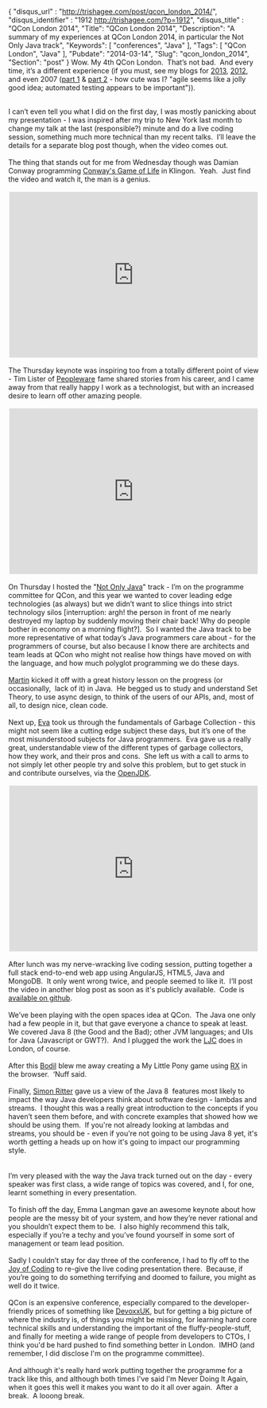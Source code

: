 {
  "disqus_url" : "http://trishagee.com/post/qcon_london_2014/",
  "disqus_identifier" : "1912 http://trishagee.com/?p=1912",
  "disqus_title" : "QCon London 2014",
  "Title": "QCon London 2014",
  "Description": "A summary of my experiences at QCon London 2014, in particular the Not Only Java track",
  "Keywords": [
    "conferences",
    "Java"
  ],
  "Tags": [
    "QCon London",
    "Java"
  ],
  "Pubdate": "2014-03-14",
  "Slug": "qcon_london_2014",
  "Section": "post"
}
Wow. My 4th QCon London.&nbsp; That’s not bad.&nbsp; And every time, it’s a different experience (if you must, see my blogs for&nbsp;<a href="http://mechanitis.blogspot.com.es/2013/03/qcon-day-one.html">2013</a>,&nbsp;<a href="http://mechanitis.blogspot.com.es/2012/03/qcon-london-2012.html">2012</a>, and even 2007 (<a href="http://mechanitis.blogspot.com.es/2007/03/qcon-initial-thoughts.html">part 1</a> &amp; <a href="http://mechanitis.blogspot.com.es/2007/03/qcon-todo-list-inspired-by-conference.html">part 2</a> - how cute was I? "agile seems like a jolly good idea; automated testing appears to be important")).<br />
<div class="p2">
<br /></div>
<div class="p1">
I can’t even tell you what I did on the first day, I was mostly panicking about my presentation - I was inspired after my trip to New York last month to change my talk at the last (responsible?) minute and do a live coding session, something much more technical than my recent talks.&nbsp; I’ll leave the details for a separate blog post though, when the video comes out.<br />
<br />
The thing that stands out for me from Wednesday though was Damian Conway programming <a href="http://en.wikipedia.org/wiki/Conway's_Game_of_Life">Conway's Game of Life</a> in Klingon.&nbsp; Yeah.&nbsp; Just find the video and watch it, the man is a genius.<br />
<br /></div>
<div style="text-align: center;">
<iframe allowfullscreen="" frameborder="0" height="333" mozallowfullscreen="" msallowfullscreen="" oallowfullscreen="" src="https://www.flickr.com/photos/qconpictures/12947751623/player/f7e8167be5" webkitallowfullscreen="" width="500"></iframe>
</div>
<div class="p2">
<br /></div>
<div class="p1">
The Thursday keynote was inspiring too from a totally different point of view - Tim Lister of <a href="http://www.amazon.com/gp/product/B00DY5A8X2/ref=as_li_tf_tl?ie=UTF8&amp;camp=1789&amp;creative=9325&amp;creativeASIN=B00DY5A8X2&amp;linkCode=as2&amp;tag=trissramb-20">Peopleware</a><img alt="" border="0" src="http://ir-na.amazon-adsystem.com/e/ir?t=trissramb-20&amp;l=as2&amp;o=1&amp;a=B00DY5A8X2" height="1" style="border: none !important; margin: 0px !important;" width="1" /> fame shared stories from his career, and I came away from that really happy I work as a technologist, but with an increased desire to learn off other amazing people.<br />
<br /></div>
<div style="text-align: center;">
<iframe allowfullscreen="" frameborder="0" height="333" mozallowfullscreen="" msallowfullscreen="" oallowfullscreen="" src="https://www.flickr.com/photos/qconpictures/12966704755/player/7193594b96" webkitallowfullscreen="" width="500"></iframe>
</div>
<div class="p2">
<br /></div>
<div class="p1">
On Thursday I hosted the&nbsp;"<a href="http://www.flickr.com/photos/qconpictures/sets/72157641948363514/with/12970259753/">Not Only Java</a>"&nbsp;track - I’m on the programme committee for QCon, and this year we wanted to cover&nbsp;leading edge technologies (as always) but we didn’t want to slice things into strict technology silos [interruption: argh! the person in front of me nearly destroyed my laptop by suddenly moving their chair back! Why do people bother in economy on a morning flight?]. &nbsp;So I wanted the Java track to be more representative of what today’s Java programmers care about - for the programmers of course, but also because I know there are architects and team leads at QCon who might not realise how things have moved on with the language, and how much polyglot programming we do these days.&nbsp;</div>
<div class="p2">
<br /></div>
<div class="p1">
<a href="http://mechanical-sympathy.blogspot.com.es/">Martin</a> kicked it off with a great history lesson on the progress (or occasionally,&nbsp; lack of it) in Java.&nbsp; He begged us to study and understand Set Theory, to use async design, to think of the users of our APIs, and, most of all, to design nice, clean code.</div>
<div class="p2">
<br /></div>
<div class="p1">
Next up, <a href="https://twitter.com/EvaAndreasson">Eva</a> took us through the fundamentals of Garbage Collection - this might not seem like a cutting edge subject these days, but it’s one of the most misunderstood subjects for Java programmers.&nbsp; Eva gave us a really great, understandable view of the different types of garbage collectors, how they work, and their pros and cons.&nbsp; She left us with a call to arms to not simply let other people try and solve this problem, but to get stuck in and contribute ourselves, via the <a href="http://openjdk.java.net/">OpenJDK</a>.</div>
<div class="p2">
<br /></div>
<div style="text-align: center;">
<iframe allowfullscreen="" frameborder="0" height="333" mozallowfullscreen="" msallowfullscreen="" oallowfullscreen="" src="https://www.flickr.com/photos/qconpictures/12970531704/player/e2c2f63b43" webkitallowfullscreen="" width="500"></iframe>

</div>
<div class="p1">
<br />
After lunch was my nerve-wracking live coding session, putting together a full stack end-to-end web app using AngularJS, HTML5, Java and MongoDB.&nbsp; It only went wrong twice, and people seemed to like it.&nbsp; I’ll post the video in another blog post as soon as it's publicly available. &nbsp;Code is <a href="https://github.com/trishagee/cafelito">available on github</a>.</div>
<div class="p2">
<br /></div>
<div class="p1">
We’ve been playing with the open spaces idea at QCon.&nbsp; The Java one only had a few people in it, but that gave everyone a chance to speak at least.&nbsp; We covered Java 8 (the Good and the Bad); other JVM languages; and UIs for Java (Javascript or GWT?).&nbsp; And I plugged the work the <a href="http://www.meetup.com/Londonjavacommunity/">LJC</a> does in London, of course.</div>
<div class="p2">
<br /></div>
<div class="p1">
After this <a href="http://bodil.org/">Bodil</a> blew me away creating a My Little Pony game using <a href="https://rx.codeplex.com/">RX</a> in the browser.&nbsp; ‘Nuff said.</div>
<div class="p2">
<br /></div>
<div class="p1">
Finally, <a href="https://twitter.com/speakjava">Simon Ritter</a> gave us a view of the Java 8&nbsp; features most likely to impact the way Java developers think about software design - lambdas and streams.&nbsp; I thought this was a really great introduction to the concepts if you haven’t seen them before, and with concrete examples that showed how we should be using them. &nbsp;If you're not already looking at lambdas and streams, you should be - even if you're not going to be using Java 8 yet, it's worth getting a heads up on how it's going to impact our programming style.<br />
<br /></div>
<div class="p2">
<br /></div>
<div class="p1">
I’m very pleased with the way the Java track turned out on the day - every speaker was first class, a wide range of topics was covered, and I, for one, learnt something in every presentation.</div>
<div class="p2">
<br /></div>
<div class="p1">
To finish off the day, Emma Langman gave an awesome keynote about how people are the messy bit of your system, and how they’re never rational and you shouldn’t expect them to be.&nbsp; I also highly recommend this talk, especially if you’re a techy and you’ve found yourself in some sort of management or team lead position.</div>
<div class="p2">
<br /></div>
<div class="p1">
Sadly I couldn’t stay for day three of the conference, I had to fly off to the <a href="http://mechanitis.blogspot.com.es/2014/03/the-joy-of-coding.html">Joy of Coding</a> to re-give the live coding presentation there.&nbsp; Because, if you’re going to do something terrifying and doomed to failure, you might as well do it twice.<br />
<br />
QCon is an expensive conference, especially compared to the developer-friendly prices of something like <a href="http://www.devoxx.co.uk/">DevoxxUK</a>, but for getting a big picture of where the industry is, of things you might be missing, for learning hard core technical skills and understanding the important of the fluffy-people-stuff, and finally for meeting a wide range of people from developers to CTOs, I think you'd be hard pushed to find something better in London. &nbsp;IMHO (and remember, I did disclose I'm on the programme committee). <br />
<br />
And although it's really hard work putting together the programme for a track like this, and although both times I've said I'm Never Doing It Again, when it goes this well it makes you want to do it all over again. &nbsp;After a break. &nbsp;A looong break.</div>
